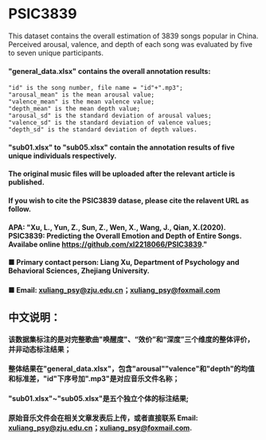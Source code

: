 # PSIC3839

This dataset contains the overall estimation of 3839 songs popular in China.
Perceived arousal, valence, and depth of each song was evaluated  by five to seven unique participants.

#### "general_data.xlsx" contains the overall annotation results:
	"id" is the song number, file name = "id"+".mp3";
	"arousal_mean" is the mean arousal value;
	"valence_mean" is the mean valence value;
	"depth_mean" is the mean depth value;
	"arousal_sd" is the standard deviation of arousal values;
	"valence_sd" is the standard deviation of valence values;
	"depth_sd" is the standard deviation of depth values.

####  "sub01.xlsx" to "sub05.xlsx" contain the annotation results of five unique individuals respectively.
####  The original music files will be uploaded after the relevant article is published.
####  If you wish to cite the PSIC3839 datase, please cite the relavent URL as follow.
####  APA: "Xu, L., Yun, Z., Sun, Z., Wen, X., Wang, J., Qian, X.(2020). PSIC3839: Predicting the Overall Emotion and Depth of Entire Songs. Availabe online https://github.com/xl2218066/PSIC3839."
####  ■ Primary contact person: Liang Xu, Department of Psychology and Behavioral Sciences, Zhejiang University.
####  ■ Email: xuliang_psy@zju.edu.cn；xuliang_psy@foxmail.com

## 中文说明：
#### 该数据集标注的是对完整歌曲"唤醒度"、“效价”和“深度”三个维度的整体评价，并非动态标注结果；
#### 整体结果在"general_data.xlsx"，包含"arousal""valence"和"depth"的均值和标准差，"id"下序号加".mp3"是对应音乐文件名称；
#### "sub01.xlsx"~"sub05.xlsx"是五个独立个体的标注结果;
#### 原始音乐文件会在相关文章发表后上传，或者直接联系 Email: xuliang_psy@zju.edu.cn；xuliang_psy@foxmail.com.
